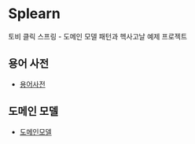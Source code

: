 # Splearn
토비 클릭 스프링 - 도메인 모델 패턴과 헥사고날 예제 프로젝트

## 용어 사전

* [용어사전](용어사전.md)

## 도메인 모델

* [도메인모델](도메인모델.md)